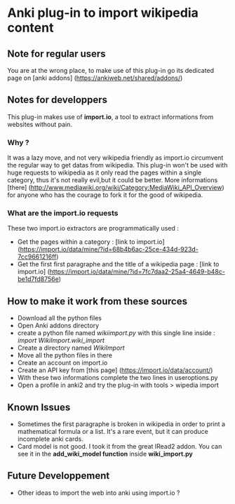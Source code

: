# Anki plug-in to import wikipedia content
## Note for regular users
You are at the wrong place, to make use of this plug-in go its dedicated page on [anki addons] (https://ankiweb.net/shared/addons/)
## Notes for developpers
This plug-in makes use of **import.io**, a tool to extract informations from websites without pain.
### Why ?
It was a lazy move, and not very wikipedia friendly as import.io circumvent the regular way to get datas from wikipedia.
This plug-in won't be used with huge requests to wikipedia as it only read the pages within a single category, thus it's not really evil,but it could be better.
More informations [there] (http://www.mediawiki.org/wiki/Category:MediaWiki_API_Overview) for anyone who has the courage to fork it for the good of wikipedia.
### What are the import.io requests
These two import.io extractors are programmatically used  :
- Get the pages within a category : [link to import.io] (https://import.io/data/mine/?id=68b4b6ac-25ce-434d-923d-7cc9661216ff)
- Get the first first paragraphe and the title of a wikipedia page : [link to import.io] (https://import.io/data/mine/?id=7fc7daa2-25a4-4649-b48c-be1d7fd8756e)

## How to make it work from these sources
- Download all the python files
- Open Anki addons directory
- create a python file named *wikiimport.py* with this single line inside : *import WikiImport.wiki_import*
- Create a directory named *WikiImport*
- Move all the python files in there
- Create an account on import.io
- Create an API key from [this page] (https://import.io/data/account/)
- With these two informations complete the two lines in useroptions.py
- Open a profile in anki2 and try the plug-in with tools > wipedia import
## Known Issues
- Sometimes the first paragraphe is broken in wikipedia in order to print a mathematical formula or a list.
It's a rare event, but it can produce incomplete anki cards.
- Card model is not good. I took it from the great IRead2 addon. You can see it in the **add_wiki_model function** inside **wiki_import.py**
## Future Developpement
- Other ideas to import the web into anki using import.io ?
